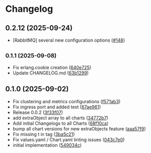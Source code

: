 # Changelog

## 0.2.12 (2025-09-24)

* [RabbitMQ] several new configuration options ([#148](https://github.com/CloudPirates-io/helm-charts/pull/148))

## <small>0.1.1 (2025-09-08)</small>

* Fix erlang.cookie creation ([640e725](https://github.com/younessof2m/helm-charts/commit/640e725))
* Update CHANGELOG.md ([63b1299](https://github.com/younessof2m/helm-charts/commit/63b1299))

## 0.1.0 (2025-09-02)

* Fix clustering and metrics configurations ([f571ab3](https://github.com/younessof2m/helm-charts/commit/f571ab3))
* Fix ingress port and added test ([67ae961](https://github.com/younessof2m/helm-charts/commit/67ae961))
* Release 0.0.2 ([3f33f07](https://github.com/younessof2m/helm-charts/commit/3f33f07))
* add extraObject array to all charts ([34772b7](https://github.com/younessof2m/helm-charts/commit/34772b7))
* Add initial Changelogs to all Charts ([68f10ca](https://github.com/younessof2m/helm-charts/commit/68f10ca))
* bump all chart versions for new extraObjects feature ([aaa57f9](https://github.com/younessof2m/helm-charts/commit/aaa57f9))
* Fix missing t in tag ([3ba5c21](https://github.com/younessof2m/helm-charts/commit/3ba5c21))
* Fix values.yaml / Chart.yaml linting issues ([043c7e0](https://github.com/younessof2m/helm-charts/commit/043c7e0))
* initial implementation ([549034c](https://github.com/younessof2m/helm-charts/commit/549034c))
